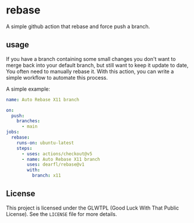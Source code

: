# rebase

A simple github action that rebase and force push a branch.

## usage

If you have a branch containing some small changes you don't want to merge back into your default branch, but still want to keep it update to date, You often need to manually rebase it. With this action, you can write a simple workflow to automate this process.

A simple example:

```yml
name: Auto Rebase X11 branch

on:
  push:
    branches:
      - main
jobs:
  rebase:
    runs-on: ubuntu-latest
    steps:
      - uses: actions/checkout@v5
      - name: Auto Rebase X11 branch
        uses: dearfl/rebase@v1
        with:
          branch: x11
```

## License

This project is licensed under the GLWTPL (Good Luck With That Public License). See the `LICENSE` file for more details.
